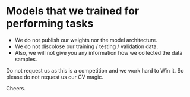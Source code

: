 # Models that we trained for performing tasks

- We do not publish our weights nor the model architecture.
- We do not discolose our training / testing / validation data.
- Also, we will not give you any information how we collected the data samples.

Do not request us as this is a competition and we work hard to Win it. So please do not request us our CV magic.

Cheers.